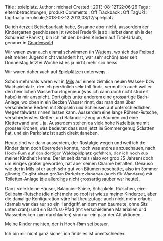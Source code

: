 Title     : spielplatz.
Author    : michael
Created   : 2013-08-12T22:06:26
Tags      : elternbetrachtungen, produkt
Comments  : Off
Trackback : Off
TagURI    : tag:fnanp.in-ulm.de,2013-08-12:2013/08/12/spielplatz

Da ich derzeit Betriebsurlaub habe, Susanne aber nicht, ausserdem der
Kindergarten geschlossen ist (wobei Frederik ja ab Herbst dann eh in der
Schule ist \*Panik\*), bin ich mit den beiden Kindern auf Tirol-Urlaub,
genauer in [Gnadenwald](http://de.wikipedia.org/wiki/Gnadenwald). 

Wir waren zwar auch einmal schwimmen (in
[Wattens](http://de.wikipedia.org/wiki/Wattens), wo sich das Freibad seit
meiner Jugend nicht verändert hat, war sehr schön) aber seit Donnerstag
letzter Woche ist es ja nicht mehr soo heiss.

Wir waren daher auch auf Spielplätzen unterwegs.

Schon mehrmals waren wir in
[Mils](http://de.wikipedia.org/wiki/Mils_bei_Hall) auf einem ziemlich
neuen Wasser- bzw Waldspielplatz, den ich persönlich sehr toll finde,
vermutlich auch weil er den heimlichen Wasserbau-Ingenieur (was ich dann
doch nicht studiert habe) in mir anspricht. Dort gibts unter anderem eine
grossartige Bach-Anlage, wo oben in ein Becken Wasser rinnt, das man dann
über verschiedene Becken mit Stöpseln und Schleusen auf unterschiedlichen
Wegen talwärts rinnen lassen kann. Ausserdem eine lange Röhren-Rutsche,
verschiedenstes Kletter- und Balancier-Zeug an Bäumen und eine Kletterwand
und .. ja. Ausserdem stehen da viele hohe Nadelbäume mit grossen Kronen,
was bedeutet dass man jetzt im Sommer genug Schatten hat, und ein
Parkplatz ist auch direkt daneben.

Heute sind wir dann ausserdem, der Nostalgie wegen und weil ich die Kinder
dann doch überreden konnte, noch was andres anzuschauen, nach
[Hoch-Rum](http://de.wikipedia.org/wiki/Hoch-Rum) auf den dortigen
Waldspielplatz gefahren, den ich noch aus meiner Kindheit kenne. Der ist
seit damals (also vor grob 25 Jahren) doch um einiges größer geworden, hat
aber seinen Charme behalten. Genauso wie der in Mils ist er auch sehr gut
von Bäumen beschattet, also im Sommer günstig. Es gibt einen großen
Parkplatz daneben (auch für Wanderer) mit Toiletten-Anlage (die allerdings
nicht grossartig sauber war heute). 

Ganz viele kleine Häuser, Balancier-Spiele, Schaukeln, Rutschen, eine
Seilbahn-Rutsche (die nicht mehr so cool ist wie zu meiner Kinderzeit,
aber die damalige Konfiguration wäre halt heutzutage auch nicht mehr
erlaubt (damals war das nur so ein Handgriff, an dem man baumelte, ohne
Sitz unten dran)) und ein Barfuss-Pfad (mit verschiedenen Materialien und
Wasserbecken zum durchlaufen) sind nur ein paar der Attraktionen.

Meine Kinder meinten, der in Hoch-Rum sei besser.

Ich bin mir nicht ganz sicher, ich finde es ist unentschieden.
